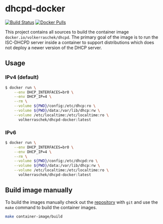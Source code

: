 # dhcpd-docker

[![Build Status](https://drone.cryptic.systems/api/badges/volker.raschek/dhcpd-docker/status.svg)](https://drone.cryptic.systems/volker.raschek/dhcpd-docker)
[![Docker Pulls](https://img.shields.io/docker/pulls/volkerraschek/dhcpd)](https://hub.docker.com/r/volkerraschek/dhcpd)

This project contains all sources to build the container image
`docker.io/volkerraschek/dhcpd`. The primary goal of the image is to run the
ISC-DHCPD server inside a container to support distributions which does not
deploy a newer version of the DHCP server.

## Usage

### IPv4 (default)

```bash
$ docker run \
    --env DHCP_INTERFACES=br0 \
    --env DHCP_IP=4 \
    --rm \
    --volume ${PWD}/config:/etc/dhcp:ro \
    --volume ${PWD}/data:/var/lib/dhcp:rw \
    --volume /etc/localtime:/etc/localtime:ro \
      volkerraschek/dhcpd-docker:latest
```

### IPv6

```bash
$ docker run \
    --env DHCP_INTERFACES=br0 \
    --env DHCP_IP=4 \
    --rm \
    --volume ${PWD}/config:/etc/dhcpd:ro \
    --volume ${PWD}/data:/var/lib/dhcp:rw \
    --volume /etc/localtime:/etc/localtime:ro \
      volkerraschek/dhcpd-docker:latest
```

## Build image manually

To build the images manually check out the
[repository](https://drone.cryptic.systems/volker.raschek/dhcpd-docker) with
`git` and use the `make` command to build the container images.

```bash
make container-image/build
```
